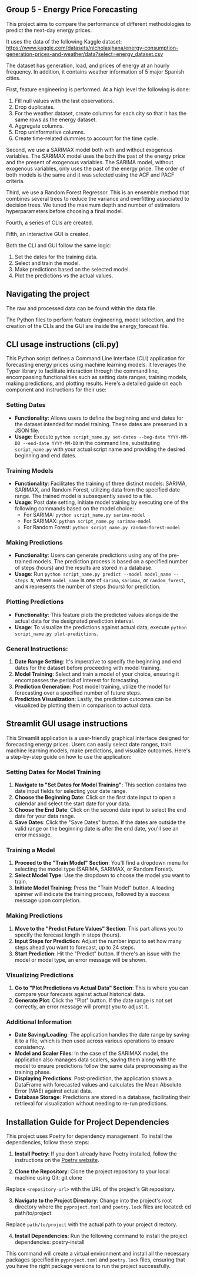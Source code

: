 ## Group 5 - Energy Price Forecasting

This project aims to compare the performance of different methodologies to predict the next-day energy prices.

It uses the data of the following Kaggle dataset: https://www.kaggle.com/datasets/nicholasjhana/energy-consumption-generation-prices-and-weather/data?select=energy_dataset.csv

The dataset has generation, load, and prices of energy at an hourly frequency. In addition, it contains weather information of 5 major Spanish cities. 

First, feature engineering is performed. At a high level the following is done:

1. Fill null values with the last observations.
2. Drop duplicates.
3. For the weather dataset, create columns for each city so that it has the same rows as the energy dataset.
4. Aggregate columns.
5. Drop uninformative columns.
6. Create time-related dummies to account for the time cycle.

Second, we use a SARIMAX model both with and without exogenous variables. The SARIMAX model uses the both the past of the energy price and the present of exogenous variables. The SARIMA model, without exogenous variables, only uses the past of the energy price. The order of both models is the same and it was selected using the ACF and PACF criteria.

Third, we use a Random Forest Regressor. This is an ensemble method that combines several trees to reduce the variance and overfitting associated to decision trees. We tuned the maximum depth and number of estimators hyperparameters before choosing a final model.

Fourth, a series of CLIs are created.

Fifth, an interactive GUI is created.

Both the CLI and GUI follow the same logic:

1. Set the dates for the training data.
2. Select and train the model.
3. Make predictions based on the selected model.
4. Plot the predictions vs the actual values.

## Navigating the project

The raw and processed data can be found within the data file.

The Python files to perform feature engineering, model selection, and the creation of the CLIs and the GUI are inside the energy_forecast file.

## CLI usage instructions (cli.py)

This Python script defines a Command Line Interface (CLI) application for forecasting energy prices using machine learning models. It leverages the Typer library to facilitate interaction through the command line, encompassing functionalities such as setting date ranges, training models, making predictions, and plotting results. Here's a detailed guide on each component and instructions for their use:

### Setting Dates
- **Functionality**: Allows users to define the beginning and end dates for the dataset intended for model training. These dates are preserved in a JSON file.
- **Usage**: Execute `python script_name.py set-dates --beg-date YYYY-MM-DD --end-date YYYY-MM-DD` in the command line, substituting `script_name.py` with your actual script name and providing the desired beginning and end dates.

### Training Models
- **Functionality**: Facilitates the training of three distinct models: SARIMA, SARIMAX, and Random Forest, utilizing data from the specified date range. The trained model is subsequently saved to a file.
- **Usage**: Post date setting, initiate model training by executing one of the following commands based on the model choice:
  - For SARIMA: `python script_name.py sarima-model`
  - For SARIMAX: `python script_name.py sarimax-model`
  - For Random Forest: `python script_name.py random-forest-model`

### Making Predictions
- **Functionality**: Users can generate predictions using any of the pre-trained models. The prediction process is based on a specified number of steps (hours) and the results are stored in a database.
- **Usage**: Run `python script_name.py predict --model model_name --steps N`, where `model_name` is one of `sarima`, `sarimax`, or `random_forest`, and `N` represents the number of steps (hours) for prediction.

### Plotting Predictions
- **Functionality**: This feature plots the predicted values alongside the actual data for the designated prediction interval.
- **Usage**: To visualize the predictions against actual data, execute `python script_name.py plot-predictions`.

### General Instructions:
1. **Date Range Setting**: It's imperative to specify the beginning and end dates for the dataset before proceeding with model training.
2. **Model Training**: Select and train a model of your choice, ensuring it encompasses the period of interest for forecasting.
3. **Prediction Generation**: Post model training, utilize the model for forecasting over a specified number of future steps.
4. **Prediction Visualization**: Lastly, the prediction outcomes can be visualized by plotting them in comparison to actual data.

## Streamlit GUI usage instructions

This Streamlit application is a user-friendly graphical interface designed for forecasting energy prices. Users can easily select date ranges, train machine learning models, make predictions, and visualize outcomes. Here's a step-by-step guide on how to use the application:

### Setting Dates for Model Training
1. **Navigate to "Set Dates for Model Training"**: This section contains two date input fields for selecting your date range.
2. **Choose the Beginning Date**: Click on the first date input to open a calendar and select the start date for your data.
3. **Choose the End Date**: Click on the second date input to select the end date for your data range.
4. **Save Dates**: Click the "Save Dates" button. If the dates are outside the valid range or the beginning date is after the end date, you'll see an error message.

### Training a Model
1. **Proceed to the "Train Model" Section**: You'll find a dropdown menu for selecting the model type (SARIMA, SARIMAX, or Random Forest).
2. **Select Model Type**: Use the dropdown to choose the model you want to train.
3. **Initiate Model Training**: Press the "Train Model" button. A loading spinner will indicate the training process, followed by a success message upon completion.

### Making Predictions
1. **Move to the "Predict Future Values" Section**: This part allows you to specify the forecast length in steps (hours).
2. **Input Steps for Prediction**: Adjust the number input to set how many steps ahead you want to forecast, up to 24 steps.
3. **Start Prediction**: Hit the "Predict" button. If there's an issue with the model or model type, an error message will be shown.

### Visualizing Predictions
1. **Go to "Plot Predictions vs Actual Data" Section**: This is where you can compare your forecasts against actual historical data.
2. **Generate Plot**: Click the "Plot" button. If the date range is not set correctly, an error message will prompt you to adjust it.

### Additional Information
- **Date Saving/Loading**: The application handles the date range by saving it to a file, which is then used across various operations to ensure consistency.
- **Model and Scaler Files**: In the case of the SARIMAX model, the application also manages data scalers, saving them along with the model to ensure predictions follow the same data preprocessing as the training phase.
- **Displaying Predictions**: Post-prediction, the application shows a DataFrame with forecasted values and calculates the Mean Absolute Error (MAE) against actual data.
- **Database Storage**: Predictions are stored in a database, facilitating their retrieval for visualization without needing to re-run predictions.

## Installation Guide for Project Dependencies

This project uses Poetry for dependency management. To install the dependencies, follow these steps:

1. **Install Poetry**: If you don't already have Poetry installed, follow the instructions on the [Poetry website](https://python-poetry.org/docs/#installation).

2. **Clone the Repository**: Clone the project repository to your local machine using Git: git clone <repository-url>

Replace `<repository-url>` with the URL of the project's Git repository.

3. **Navigate to the Project Directory**: Change into the project's root directory where the `pyproject.toml` and `poetry.lock` files are located: cd path/to/project

Replace `path/to/project` with the actual path to your project directory.

4. **Install Dependencies**: Run the following command to install the project dependencies: poetry-install

This command will create a virtual environment and install all the necessary packages specified in `pyproject.toml` and `poetry.lock` files, ensuring that you have the right package versions to run the project successfully.



